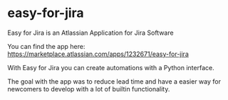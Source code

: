# easy-for-jira
Easy for Jira is an Atlassian Application for Jira Software

You can find the app here: https://marketplace.atlassian.com/apps/1232671/easy-for-jira

With Easy for Jira you can create automations with a Python interface.

The goal with the app was to reduce lead time and have a easier way for newcomers to develop with a lot of builtin functionality.
